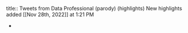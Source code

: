 title:: Tweets from Data Professional (parody) (highlights)
New highlights added [[Nov 28th, 2022]] at 1:21 PM

-